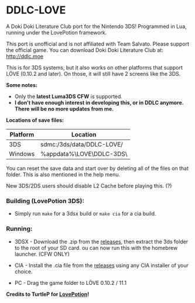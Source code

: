# DDLC-LOVE

A Doki Doki Literature Club port for the Nintendo 3DS! Programmed in Lua, running under the LovePotion framework.

This port is unofficial and is not affiliated with Team Salvato. Please support the official game. You can download Doki Doki Literature Club at: http://ddlc.moe

This is for 3DS systems, but it also works on other platforms that support LÖVE (0.10.2 and later). On those, it will still have 2 screens like the 3DS.

**Some notes:**
- Only the **latest Luma3DS CFW** is supported.
- **I don’t have enough interest in developing this, or in DDLC anymore. There will be no more updates from me.**


**Locations of save files:**

| Platform | Location                            |
|----------|-------------------------------------|
| 3DS      | sdmc:/3ds/data/DDLC-LOVE/           |
| Windows  | %appdata%\LOVE\DDLC-3DS\            |

You can reset the save data and start over by deleting all of the files on that folder. This is also mentioned in the help menu.

New 3DS/2DS users should disable L2 Cache before playing this. (?)

### Building (LovePotion 3DS):
- Simply run `make` for a 3dsx build or `make cia` for a cia build.

### Running:
- 3DSX - Download the .zip from the [releases](https://github.com/LukeZGD/DDLC-3DS/releases), then extract the 3ds folder to the root of your SD card. ou can now run this with the homebrew launcher. (CFW ONLY)

- CIA - Install the .cia file from the [releases](https://github.com/LukeZGD/DDLC-3DS/releases) using any CIA installer of your choice.

- PC - Drag the game folder to LÖVE 0.10.2 / 11.1

**Credits to TurtleP for [LovePotion](https://github.com/TurtleP/LovePotion)!**



